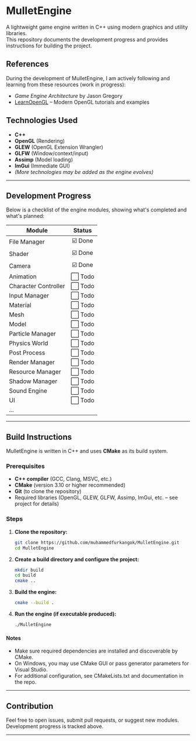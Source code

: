 # MulletEngine
A lightweight game engine written in C++ using modern graphics and utility libraries.  
This repository documents the development progress and provides instructions for building the project.
## References
During the development of MulletEngine, I am actively following and learning from these resources (work in progress):
- *Game Engine Architecture* by Jason Gregory  
- [LearnOpenGL](https://learnopengl.com/) – Modern OpenGL tutorials and examples

## Technologies Used

- **C++**
- **OpenGL** (Rendering)
- **GLEW** (OpenGL Extension Wrangler)
- **GLFW** (Window/context/input)
- **Assimp** (Model loading)
- **ImGui** (Immediate GUI)
- *(More technologies may be added as the engine evolves)*

---

## Development Progress

Below is a checklist of the engine modules, showing what's completed and what's planned:

| Module              | Status    |
|---------------------|:---------:|
| File Manager        | ☑️ Done   |
| Shader              | ☑️ Done   |
| Camera              | ☑️ Done   |
| Animation           | ⬜ Todo   |
| Character Controller| ⬜ Todo   |
| Input Manager       | ⬜ Todo   |
| Material            | ⬜ Todo   |
| Mesh                | ⬜ Todo   |
| Model               | ⬜ Todo   |
| Particle Manager    | ⬜ Todo   |
| Physics World       | ⬜ Todo   |
| Post Process        | ⬜ Todo   |
| Render Manager      | ⬜ Todo   |
| Resource Manager    | ⬜ Todo   |
| Shadow Manager      | ⬜ Todo   |
| Sound Engine        | ⬜ Todo   |
| UI                  | ⬜ Todo   |
| ...                 |           |

---

## Build Instructions

MulletEngine is written in C++ and uses **CMake** as its build system.

### Prerequisites

- **C++ compiler** (GCC, Clang, MSVC, etc.)
- **CMake** (version 3.10 or higher recommended)
- **Git** (to clone the repository)
- Required libraries (OpenGL, GLEW, GLFW, Assimp, ImGui, etc. – see project for details)

### Steps

1. **Clone the repository:**
    ```sh
    git clone https://github.com/muhammedfurkangok/MulletEngine.git
    cd MulletEngine
    ```

2. **Create a build directory and configure the project:**
    ```sh
    mkdir build
    cd build
    cmake ..
    ```

3. **Build the engine:**
    ```sh
    cmake --build .
    ```

4. **Run the engine (if executable produced):**
    ```sh
    ./MulletEngine
    ```

#### Notes

- Make sure required dependencies are installed and discoverable by CMake.
- On Windows, you may use CMake GUI or pass generator parameters for Visual Studio.
- For additional configuration, see CMakeLists.txt and documentation in the repo.

---

## Contribution

Feel free to open issues, submit pull requests, or suggest new modules.  
Development progress is tracked above.

---
